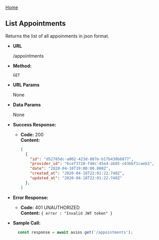 
[Home](https://github.com/lucaspagliarin/gobarber-backend)

**List Appointments**
----
  Returns the list of all appoinments in json format.

* **URL**

  /appointments

* **Method:**

  `GET`

*  **URL Params**

    None

* **Data Params**

  None

* **Success Response:**

  * **Code:** 200 <br />
    **Content:**
    ```json
    [
      {
        "id": "d52785dc-a002-423d-807e-b17b430b6877",
        "provider_id": "6cef3728-f48c-45e4-ab85-c63bbf1caeb3",
        "date": "2020-04-18T19:00:00.000Z",
        "created_at": "2020-04-18T22:01:22.740Z",
        "updated_at": "2020-04-18T22:01:22.740Z"
      },
    ]
    ```

* **Error Response:**

  * **Code:** 401 UNAUTHORIZED <br />
    **Content:** `{ error : "Invalid JWT token" }`

* **Sample Call:**

  ```javascript
    const response = await axios.get('/appointments');
  ```
